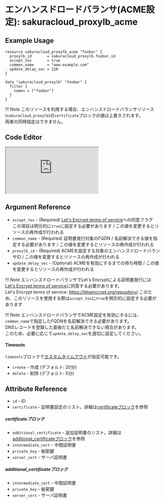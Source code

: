 # エンハンスドロードバランサ(ACME設定): sakuracloud_proxylb_acme

## Example Usage

```hcl
resource sakuracloud_proxylb_acme "foobar" {
  proxylb_id       = sakuracloud_proxylb.foobar.id
  accept_tos       = true
  common_name      = "www.example.com"
  update_delay_sec = 120
}

data "sakuracloud_proxylb" "foobar" {
  filter {
    names = ["foobar"]
  }
}
```

!!! Note
    このリソースを利用する場合、エンハンスドロードバランサリソース(`sakuracloud_proxylb`)の`certificate`ブロックの値は上書きされます。  
    両者の同時指定はできません。

<div class="editor">

<h2>Code Editor</h2>

<iframe src="https://zouen-alpha.usacloud.jp/#resource/proxylb_acme"></iframe>

</div>

## Argument Reference

* `accept_tos` - (Required) [Let's Encrypt terms of service](https://letsencrypt.org/repository/)への同意フラグ  
この項目は明示的に`true`に設定する必要があります / この値を変更するとリソースの再作成が行われる
* `common_name` - (Required) 証明書発行対象のFQDN / 名前解決できる値を指定する必要があります / この値を変更するとリソースの再作成が行われる
* `proxylb_id` - (Required) ACMEを設定する対象のエンハンスドロードバランサID / この値を変更するとリソースの再作成が行われる
* `update_delay_sec` - (Optional) ACMEを有効にするまでの待ち時間 / この値を変更するとリソースの再作成が行われる

!!! Note
    エンハンスドロードバランサでLet's Encryptによる証明書発行には[Let's Encrypt terms of service](https://letsencrypt.org/repository/)に同意する必要があります。  
    Let's Encrypt terms of service: https://letsencrypt.org/repository/
    このため、このリソースを使用する際は`accept_tos`に`true`を明示的に設定する必要があります

!!! Note
    エンハンスドロードバランサでACME設定を有効にするには、`common_name`で指定したFQDNを名前解決できる必要があります。  
    DNSレコードを登録した直後だと名前解決できない場合があります。  
    このため、必要に応じて`update_delay_sec`を適切に設定してください。

#### Timeouts

`timeouts`ブロックで[カスタムタイムアウト](https://www.terraform.io/docs/configuration/resources.html#operation-timeouts)が設定可能です。  

* `create` - 作成 (デフォルト: 20分)
* `delete` - 削除 (デフォルト: 5分)

## Attribute Reference

* `id` - ID
* `certificate` - 証明書設定のリスト。詳細は[certificateブロック](#certificate)を参照

##### certificateブロック

* `additional_certificate` - 追加証明書のリスト。詳細は[additional_certificateブロック](#additional_certificate)を参照
* `intermediate_cert` - 中間証明書
* `private_key` - 秘密鍵
* `server_cert` - サーバ証明書

##### additional_certificateブロック

* `intermediate_cert` - 中間証明書
* `private_key` - 秘密鍵
* `server_cert` - サーバ証明書


